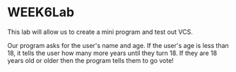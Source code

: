 # WEEK6Lab
This lab will allow us to create a mini program and test out VCS.

Our program asks for the user's name and age. If the user's age is less than 18, it tells the user how many more years until they turn 18. If they are 18 years old or older then the program tells them to go vote!
